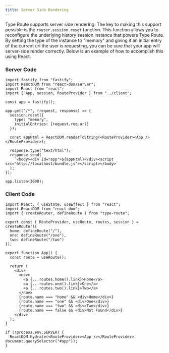 ```yaml
---
title: Server Side Rendering
---
```


Type Route supports server side rendering. The key to making this support possible
is the `router.session.reset` function. This function allows you to reconfigure
the underlying history session instance that powers Type Route. By setting the type of the
instance to "memory" and giving it an initial entry of the current url the user is
requesting, you can be sure that your app will server-side render correctly. Below is an example
of how to accomplish this using React.

### Server Code

```tsx
import fastify from "fastify";
import ReactDOM from "react-dom/server";
import React from "react";
import { App, session, RouteProvider } from "../client";

const app = fastify();

app.get("/*", (request, response) => {
  session.reset({
    type: "memory",
    initialEntries: [request.req.url]
  });

  const appHtml = ReactDOM.renderToString(<RouteProvider><App /></RouteProvider>);

  response.type("text/html");
  response.send(
    `<body><div id="app">${appHtml}</div><script src="http://localhost/bundle.js"></script></body>`
  );
});

app.listen(3000);
```

### Client Code

```tsx
import React, { useState, useEffect } from "react";
import ReactDOM from "react-dom";
import { createRouter, defineRoute } from "type-route";

export const { RouteProvider, useRoute, routes, session } = createRouter({
  home: defineRoute("/"),
  one: defineRoute("/one"),
  two: defineRoute("/two")
});

export function App() {
  const route = useRoute();

  return (
    <div>
      <nav>
        <a {...routes.home().link}>Home</a>
        <a {...routes.one().link}>One</a>
        <a {...routes.two().link}>Two</a>
      </nav>
      {route.name === "home" && <div>Home</div>}
      {route.name === "one" && <div>One</div>}
      {route.name === "two" && <div>Two</div>}
      {route.name === false && <div>Not Found</div>}
    </div>
  );
}

if (!process.env.SERVER) {
  ReactDOM.hydrate(<RouteProvider><App /></RouteProvider>, document.querySelector("#app"));
}
```
